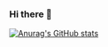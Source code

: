 ### Hi there 👋

[![Anurag's GitHub stats](https://github-readme-stats.vercel.app/api?username=titi-lima)](https://github.com/anuraghazra/github-readme-stats)

<!--
**titi-lima/titi-lima** is a ✨ _special_ ✨ repository because its `README.md` (this file) appears on your GitHub profile.

Here are some ideas to get you started:

- 🔭 I’m currently working on ...
- 🌱 I’m currently learning ...
- 👯 I’m looking to collaborate on ...
- 🤔 I’m looking for help with ...
- 💬 Ask me about ...
- 📫 How to reach me: ...
- 😄 Pronouns: ...
- ⚡ Fun fact: ...
-->
